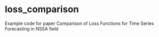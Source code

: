 # loss_comparison
Example code for paper Comparison of Loss Functions for Time Series Forecasting in NSSA field
